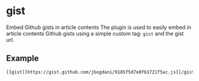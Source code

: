 # gist
Embed Github gists in article contents
The plugin is used to easily embed in article contents Github gists using a simple custom tag: `gist` and the gist url.

## Example

```html
[[gist]]https://gist.github.com/jbogdani/9185f5d7e8fb1721f5ac.js[[/gist]]
```
